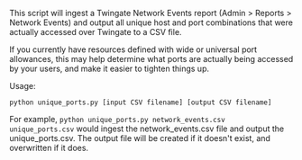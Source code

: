 This script will ingest a Twingate Network Events report (Admin > Reports > Network Events) and output all unique host and port combinations that were actually accessed over Twingate to a CSV file.

If you currently have resources defined with wide or universal port allowances, this may help determine what ports are actually being accessed by your users, and make it easier to tighten things up.

Usage:

`python unique_ports.py [input CSV filename] [output CSV filename]`

For example, `python unique_ports.py network_events.csv unique_ports.csv` would ingest the network_events.csv file and output the unique_ports.csv. The output file will be created if it doesn't exist, and overwritten if it does.